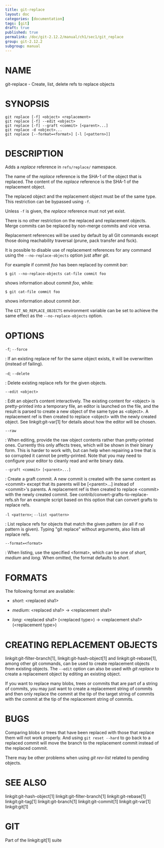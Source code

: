 ```yaml
---
title: git-replace
layout: doc
categories: [documentation]
tags: [git]
draft: true
published: true
permalink: /doc/git-2.12.2/manual/ch1/sec1/git_replace
group: git-2.12.2
subgroup: manual
---
```


NAME
====

git-replace - Create, list, delete refs to replace objects

SYNOPSIS
========

    git replace [-f] <object> <replacement>
    git replace [-f] --edit <object>
    git replace [-f] --graft <commit> [<parent>...]
    git replace -d <object>...
    git replace [--format=<format>] [-l [<pattern>]]

DESCRIPTION
===========

Adds a *replace* reference in `refs/replace/` namespace.

The name of the *replace* reference is the SHA-1 of the object that is replaced. The content of the *replace* reference is the SHA-1 of the replacement object.

The replaced object and the replacement object must be of the same type. This restriction can be bypassed using `-f`.

Unless `-f` is given, the *replace* reference must not yet exist.

There is no other restriction on the replaced and replacement objects. Merge commits can be replaced by non-merge commits and vice versa.

Replacement references will be used by default by all Git commands except those doing reachability traversal (prune, pack transfer and fsck).

It is possible to disable use of replacement references for any command using the `--no-replace-objects` option just after *git*.

For example if commit *foo* has been replaced by commit *bar*:

    $ git --no-replace-objects cat-file commit foo

shows information about commit *foo*, while:

    $ git cat-file commit foo

shows information about commit *bar*.

The `GIT_NO_REPLACE_OBJECTS` environment variable can be set to achieve the same effect as the `--no-replace-objects` option.

OPTIONS
=======

`-f`; `--force`

:   If an existing replace ref for the same object exists, it will be overwritten (instead of failing).

`-d`; `--delete`

:   Delete existing replace refs for the given objects.

`--edit <object>`

:   Edit an object’s content interactively. The existing content for &lt;object&gt; is pretty-printed into a temporary file, an editor is launched on the file, and the result is parsed to create a new object of the same type as &lt;object&gt;. A replacement ref is then created to replace &lt;object&gt; with the newly created object. See linkgit:git-var\[1\] for details about how the editor will be chosen.

`--raw`

:   When editing, provide the raw object contents rather than pretty-printed ones. Currently this only affects trees, which will be shown in their binary form. This is harder to work with, but can help when repairing a tree that is so corrupted it cannot be pretty-printed. Note that you may need to configure your editor to cleanly read and write binary data.

`--graft <commit> [<parent>...]`

:   Create a graft commit. A new commit is created with the same content as &lt;commit&gt; except that its parents will be \[&lt;parent&gt;...\] instead of &lt;commit&gt;'s parents. A replacement ref is then created to replace &lt;commit&gt; with the newly created commit. See contrib/convert-grafts-to-replace-refs.sh for an example script based on this option that can convert grafts to replace refs.

`-l <pattern>`; `--list <pattern>`

:   List replace refs for objects that match the given pattern (or all if no pattern is given). Typing "git replace" without arguments, also lists all replace refs.

`--format=<format>`

:   When listing, use the specified &lt;format&gt;, which can be one of *short*, *medium* and *long*. When omitted, the format defaults to *short*.

FORMATS
=======

The following format are available:

-   *short*: &lt;replaced sha1&gt;

-   *medium*: &lt;replaced sha1&gt; → &lt;replacement sha1&gt;

-   *long*: &lt;replaced sha1&gt; (&lt;replaced type&gt;) → &lt;replacement sha1&gt; (&lt;replacement type&gt;)

CREATING REPLACEMENT OBJECTS
============================

linkgit:git-filter-branch\[1\], linkgit:git-hash-object\[1\] and linkgit:git-rebase\[1\], among other git commands, can be used to create replacement objects from existing objects. The `--edit` option can also be used with *git replace* to create a replacement object by editing an existing object.

If you want to replace many blobs, trees or commits that are part of a string of commits, you may just want to create a replacement string of commits and then only replace the commit at the tip of the target string of commits with the commit at the tip of the replacement string of commits.

BUGS
====

Comparing blobs or trees that have been replaced with those that replace them will not work properly. And using `git reset --hard` to go back to a replaced commit will move the branch to the replacement commit instead of the replaced commit.

There may be other problems when using *git rev-list* related to pending objects.

SEE ALSO
========

linkgit:git-hash-object\[1\] linkgit:git-filter-branch\[1\] linkgit:git-rebase\[1\] linkgit:git-tag\[1\] linkgit:git-branch\[1\] linkgit:git-commit\[1\] linkgit:git-var\[1\] linkgit:git\[1\]

GIT
===

Part of the linkgit:git\[1\] suite

